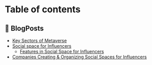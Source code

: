 # Table of contents

## 📰 BlogPosts

* [Key Sectors of Metaverse](README.md)
* [Social space for Influencers](blogposts/social-space-for-influencers/README.md)
  * [Features in Social Space for Influencers](blogposts/social-space-for-influencers/features-in-social-space-for-influencers.md)
* [Companies Creating & Organizing Social Spaces for Influencers](blogposts/companies-creating-and-organizing-social-spaces-for-influencers.md)
